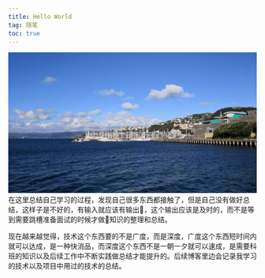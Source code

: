 ```yaml
---
title: Hello World
tag: 随笔
toc: true
---
```

![惠灵顿](/asset/img/Wellington.jpg)
在这里总结自己学习的过程，发现自己很多东西都接触了，但是自己没有做好总结，这样子是不好的，有输入就应该有输出，这个输出应该是及时的，而不是等到需要跳槽准备面试的时候才做知识的整理和总结。
<!-- more -->
现在越来越觉得，技术这个东西要的不是广度，而是深度，广度这个东西短时间内就可以达成，是一种快消品，而深度这个东西不是一朝一夕就可以速成，是需要科班的知识以及后续工作中不断实践做总结才能提升的。后续博客里边会记录我学习的技术以及项目中用过的技术的总结。